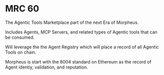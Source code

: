 # MRC 60

The Agentic Tools Marketplace part of the next Era of Morpheus.

Includes Agents, MCP Servers, and related types of Agentic tools that can be consumed.

Will leverage the the Agent Registry which will place a record of all Agentic Tools on chain.

Morpheus is start with the 8004 standard on Ethereum as the record of Agent identiy, validation, and reputation. 
